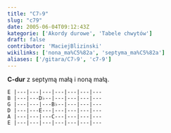 ```yaml
---
title: "C7♭9"
slug: "c79"
date: 2005-06-04T09:12:43Z
kategorie: ['Akordy durowe', 'Tabele chwytów']
draft: false
contributor: 'MaciejBlizinski'
wikilinks: ['nona_ma%C5%82a', 'septyma_ma%C5%82a']
aliases: ['/gitara/C7♭9', 'c7-9']
---
```

**C-dur** z septymą małą<!-- link nie odnosił się do niczego: 'C7♭9' ('content/parked/tabele-chwytow/C7♭9.md') links to 'septyma_mała' ('content/parked/tabele-chwytow/septyma_mała.md') and that does not exist --> i noną
małą<!-- link nie odnosił się do niczego: 'C7♭9' ('content/parked/tabele-chwytow/C7♭9.md') links to 'nona_mała' ('content/parked/tabele-chwytow/nona_mała.md') and that does not exist -->.


```
E |---|---|---|---|---|---|---
B |---|---D♭--|---|---|---|---
G |---|---|---B♭--|---|---|---
D |---|---E---|---|---|---|---
A |---|---|---C---|---|---|---
E |---|---|---|---|---|---|---
```



